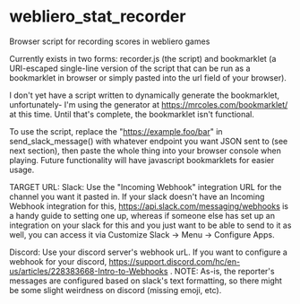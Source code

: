 # webliero_stat_recorder
Browser script for recording scores in webliero games

Currently exists in two forms: recorder.js (the script) and bookmarklet (a URI-escaped single-line version of the script that can be run as a bookmarklet in browser or simply pasted into the url field of your browser).

I don't yet have a script written to dynamically generate the bookmarklet, unfortunately- I'm using the generator at https://mrcoles.com/bookmarklet/ at this time. Until that's complete, the bookmarklet isn't functional.

To use the script, replace the "https://example.foo/bar" in send_slack_message() with whatever endpoint you want JSON sent to (see next section), then paste the whole thing into your browser console when playing. Future functionality will have javascript bookmarklets for easier usage.

TARGET URL:
Slack: Use the "Incoming Webhook" integration URL for the channel you want it pasted in. If your slack doesn't have an Incoming Webhook integration for this, https://api.slack.com/messaging/webhooks is a handy guide to setting one up, whereas if someone else has set up an integration on your slack for this and you just want to be able to send to it as well, you can access it via Customize Slack -> Menu -> Configure Apps. 

Discord: Use your discord server's webhook urL. If you want to configure a webhook for your discord, https://support.discord.com/hc/en-us/articles/228383668-Intro-to-Webhooks . NOTE: As-is, the reporter's messages are configured based on slack's text formatting, so there might be some slight weirdness on discord (missing emoji, etc).
